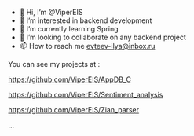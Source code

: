 - 👋 Hi, I’m @ViperEIS
- 👀 I’m interested in backend development
- 🌱 I’m currently learning Spring
- 💞️ I’m looking to collaborate on any backend project
- 📫 How to reach me evteev-ilya@inbox.ru

You can see my projects at :

https://github.com/ViperEIS/AppDB_C

https://github.com/ViperEIS/Sentiment_analysis

https://github.com/ViperEIS/Zian_parser

...
